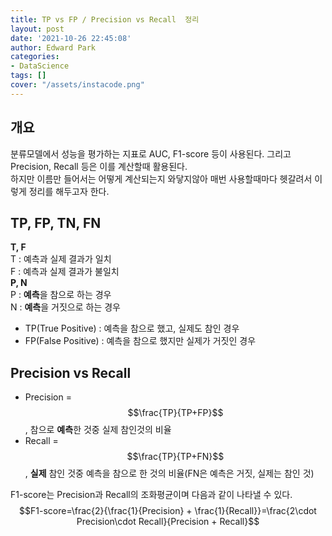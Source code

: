 ```yaml
---
title: TP vs FP / Precision vs Recall  정리
layout: post
date: '2021-10-26 22:45:08'
author: Edward Park
categories:
- DataScience
tags: []
cover: "/assets/instacode.png"
---
```


## 개요
분류모델에서 성능을 평가하는 지표로 AUC, F1-score 등이 사용된다. 그리고 Precision, Recall 등은 이를 계산할때 활용된다.<br>
하지만 이름만 들어서는 어떻게 계산되는지 와닿지않아 매번 사용할때마다 헷갈려서 이렇게 정리를 해두고자 한다.

## TP, FP, TN, FN
**T, F**<br>
T : 예측과 실제 결과가 일치<br>
F : 예측과 실제 결과가 불일치<br>
**P, N**<br>
P : **예측**을 참으로 하는 경우<br>
N : **예측**을 거짓으로 하는 경우

- TP(True Positive) : 예측을 참으로 했고, 실제도 참인 경우<br>
- FP(False Positive) : 예측을 참으로 했지만 실제가 거짓인 경우

## Precision vs Recall
- Precision = $$\frac{TP}{TP+FP}$$, 참으로 **예측**한 것중 실제 참인것의 비율
- Recall = $$\frac{TP}{TP+FN}$$, **실제** 참인 것중 예측을 참으로 한 것의 비율(FN은 예측은 거짓, 실제는 참인 것)

F1-score는 Precision과 Recall의 조화평균이며 다음과 같이 나타낼 수 있다.<br>
$$F1-score=\frac{2}{\frac{1}{Precision} + \frac{1}{Recall}}=\frac{2\cdot Precision\cdot Recall}{Precision + Recall}$$
